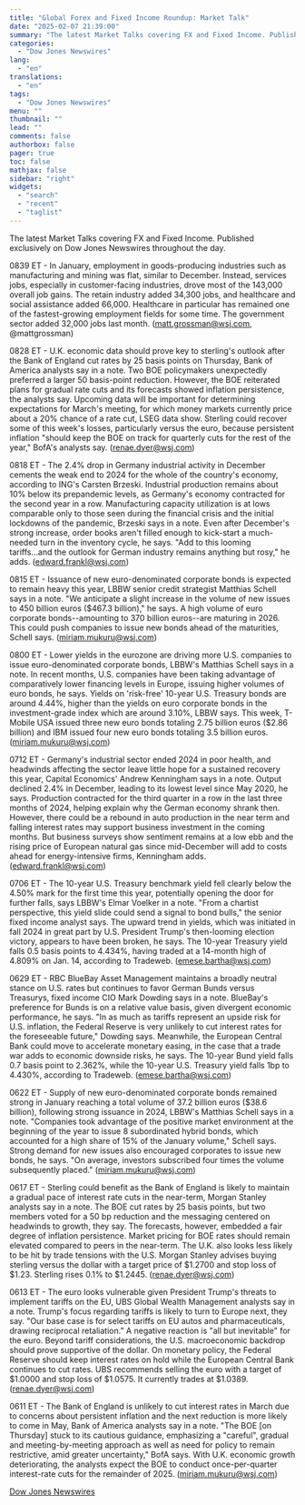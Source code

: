 ```yaml
---
title: "Global Forex and Fixed Income Roundup: Market Talk"
date: "2025-02-07 21:39:00"
summary: "The latest Market Talks covering FX and Fixed Income. Published exclusively on Dow Jones Newswires throughout the day.0839 ET - In January, employment in goods-producing industries such as manufacturing and mining was flat, similar to December. Instead, services jobs, especially in customer-facing industries, drove most of the 143,000 overall job..."
categories:
  - "Dow Jones Newswires"
lang:
  - "en"
translations:
  - "en"
tags:
  - "Dow Jones Newswires"
menu: ""
thumbnail: ""
lead: ""
comments: false
authorbox: false
pager: true
toc: false
mathjax: false
sidebar: "right"
widgets:
  - "search"
  - "recent"
  - "taglist"
---
```


The latest Market Talks covering FX and Fixed Income. Published exclusively on Dow Jones Newswires throughout the day.

0839 ET - In January, employment in goods-producing industries such as manufacturing and mining was flat, similar to December. Instead, services jobs, especially in customer-facing industries, drove most of the 143,000 overall job gains. The retain industry added 34,300 jobs, and healthcare and social assistance added 66,000. Healthcare in particular has remained one of the fastest-growing employment fields for some time. The government sector added 32,000 jobs last month. (matt.grossman@wsj.com, @mattgrossman)

0828 ET - U.K. economic data should prove key to sterling's outlook after the Bank of England cut rates by 25 basis points on Thursday, Bank of America analysts say in a note. Two BOE policymakers unexpectedly preferred a larger 50 basis-point reduction. However, the BOE reiterated plans for gradual rate cuts and its forecasts showed inflation persistence, the analysts say. Upcoming data will be important for determining expectations for March's meeting, for which money markets currently price about a 20% chance of a rate cut, LSEG data show. Sterling could recover some of this week's losses, particularly versus the euro, because persistent inflation "should keep the BOE on track for quarterly cuts for the rest of the year," BofA's analysts say. (renae.dyer@wsj.com)

0818 ET - The 2.4% drop in Germany industrial activity in December cements the weak end to 2024 for the whole of the country's economy, according to ING's Carsten Brzeski. Industrial production remains about 10% below its prepandemic levels, as Germany's economy contracted for the second year in a row. Manufacturing capacity utilization is at lows comparable only to those seen during the financial crisis and the initial lockdowns of the pandemic, Brzeski says in a note. Even after December's strong increase, order books aren't filled enough to kick-start a much-needed turn in the inventory cycle, he says. "Add to this looming tariffs...and the outlook for German industry remains anything but rosy," he adds. (edward.frankl@wsj.com)

0815 ET - Issuance of new euro-denominated corporate bonds is expected to remain heavy this year, LBBW senior credit strategist Matthias Schell says in a note. "We anticipate a slight increase in the volume of new issues to 450 billion euros ($467.3 billion)," he says. A high volume of euro corporate bonds--amounting to 370 billion euros--are maturing in 2026. This could push companies to issue new bonds ahead of the maturities, Schell says. (miriam.mukuru@wsj.com)

0800 ET - Lower yields in the eurozone are driving more U.S. companies to issue euro-denominated corporate bonds, LBBW's Matthias Schell says in a note. In recent months, U.S. companies have been taking advantage of comparatively lower financing levels in Europe, issuing higher volumes of euro bonds, he says. Yields on 'risk-free' 10-year U.S. Treasury bonds are around 4.44%, higher than the yields on euro corporate bonds in the investment-grade index which are around 3.10%, LBBW says. This week, T-Mobile USA issued three new euro bonds totaling 2.75 billion euros ($2.86 billion) and IBM issued four new euro bonds totaling 3.5 billion euros. (miriam.mukuru@wsj.com)

0712 ET - Germany's industrial sector ended 2024 in poor health, and headwinds affecting the sector leave little hope for a sustained recovery this year, Capital Economics' Andrew Kenningham says in a note. Output declined 2.4% in December, leading to its lowest level since May 2020, he says. Production contracted for the third quarter in a row in the last three months of 2024, helping explain why the German economy shrank then. However, there could be a rebound in auto production in the near term and falling interest rates may support business investment in the coming months. But business surveys show sentiment remains at a low ebb and the rising price of European natural gas since mid-December will add to costs ahead for energy-intensive firms, Kenningham adds. (edward.frankl@wsj.com)

0706 ET - The 10-year U.S. Treasury benchmark yield fell clearly below the 4.50% mark for the first time this year, potentially opening the door for further falls, says LBBW's Elmar Voelker in a note. "From a chartist perspective, this yield slide could send a signal to bond bulls," the senior fixed income analyst says. The upward trend in yields, which was initiated in fall 2024 in great part by U.S. President Trump's then-looming election victory, appears to have been broken, he says. The 10-year Treasury yield falls 0.5 basis points to 4.434%, having traded at a 14-month high of 4.809% on Jan. 14, according to Tradeweb. (emese.bartha@wsj.com)

0629 ET - RBC BlueBay Asset Management maintains a broadly neutral stance on U.S. rates but continues to favor German Bunds versus Treasurys, fixed income CIO Mark Dowding says in a note. BlueBay's preference for Bunds is on a relative value basis, given divergent economic performance, he says. "In as much as tariffs represent an upside risk for U.S. inflation, the Federal Reserve is very unlikely to cut interest rates for the foreseeable future," Dowding says. Meanwhile, the European Central Bank could move to accelerate monetary easing, in the case that a trade war adds to economic downside risks, he says. The 10-year Bund yield falls 0.7 basis point to 2.362%, while the 10-year U.S. Treasury yield falls 1bp to 4.430%, according to Tradeweb. (emese.bartha@wsj.com)

0622 ET - Supply of new euro-denominated corporate bonds remained strong in January reaching a total volume of 37.2 billion euros ($38.6 billion), following strong issuance in 2024, LBBW's Matthias Schell says in a note. "Companies took advantage of the positive market environment at the beginning of the year to issue 8 subordinated hybrid bonds, which accounted for a high share of 15% of the January volume," Schell says. Strong demand for new issues also encouraged corporates to issue new bonds, he says. "On average, investors subscribed four times the volume subsequently placed." (miriam.mukuru@wsj.com)

0617 ET - Sterling could benefit as the Bank of England is likely to maintain a gradual pace of interest rate cuts in the near-term, Morgan Stanley analysts say in a note. The BOE cut rates by 25 basis points, but two members voted for a 50 bp reduction and the messaging centered on headwinds to growth, they say. The forecasts, however, embedded a fair degree of inflation persistence. Market pricing for BOE rates should remain elevated compared to peers in the near-term. The U.K. also looks less likely to be hit by trade tensions with the U.S. Morgan Stanley advises buying sterling versus the dollar with a target price of $1.2700 and stop loss of $1.23. Sterling rises 0.1% to $1.2445. (renae.dyer@wsj.com)

0613 ET - The euro looks vulnerable given President Trump's threats to implement tariffs on the EU, UBS Global Wealth Management analysts say in a note. Trump's focus regarding tariffs is likely to turn to Europe next, they say. "Our base case is for select tariffs on EU autos and pharmaceuticals, drawing reciprocal retaliation." A negative reaction is "all but inevitable" for the euro. Beyond tariff considerations, the U.S. macroeconomic backdrop should prove supportive of the dollar. On monetary policy, the Federal Reserve should keep interest rates on hold while the European Central Bank continues to cut rates. UBS recommends selling the euro with a target of $1.0000 and stop loss of $1.0575. It currently trades at $1.0389. (renae.dyer@wsj.com)

0611 ET - The Bank of England is unlikely to cut interest rates in March due to concerns about persistent inflation and the next reduction is more likely to come in May, Bank of America analysts say in a note. "The BOE [on Thursday] stuck to its cautious guidance, emphasizing a "careful", gradual and meeting-by-meeting approach as well as need for policy to remain restrictive, amid greater uncertainty," BofA says. With U.K. economic growth deteriorating, the analysts expect the BOE to conduct once-per-quarter interest-rate cuts for the remainder of 2025. (miriam.mukuru@wsj.com)

[Dow Jones Newswires](https://www.tradingview.com/news/DJN_DN20250207006390:0/)

